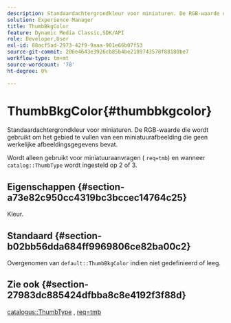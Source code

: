 ```yaml
---
description: Standaardachtergrondkleur voor miniaturen. De RGB-waarde die wordt gebruikt om het gebied te vullen van een miniatuurafbeelding die geen werkelijke afbeeldingsgegevens bevat.
solution: Experience Manager
title: ThumbBkgColor
feature: Dynamic Media Classic,SDK/API
role: Developer,User
exl-id: 88acf5ad-2973-42f9-9aaa-901e66b07f53
source-git-commit: 206e4643e3926cb85b4be2189743578f88180be7
workflow-type: tm+mt
source-wordcount: '78'
ht-degree: 0%

---
```


# ThumbBkgColor{#thumbbkgcolor}

Standaardachtergrondkleur voor miniaturen. De RGB-waarde die wordt gebruikt om het gebied te vullen van een miniatuurafbeelding die geen werkelijke afbeeldingsgegevens bevat.

Wordt alleen gebruikt voor miniatuuraanvragen ( `req=tmb`) en wanneer `catalog::ThumbType` wordt ingesteld op 2 of 3.

## Eigenschappen {#section-a73e82c950cc4319bc3bccec14764c25}

Kleur.

## Standaard {#section-b02bb56dda684ff9969806ce82ba00c2}

Overgenomen van `default::ThumbBkgColor` indien niet gedefinieerd of leeg.

## Zie ook {#section-27983dc885424dfbba8c8e4192f3f88d}

[catalogus::ThumbType](../../../../../is-api/image-catalog/image-serving-api-ref/c-image-catalog-reference/c-image-svg-data-reference/c-image-data-reference/r-thumbtype-cat.md#reference-41149ddffc8749cba2f8d9c8e2611e03) , [req=tmb](../../../../../is-api/http-ref/image-serving-api-ref/c-http-protocol-reference/c-command-reference/r-req/r-req.md#reference-907cdb4a97034db7ad94695f25552e76)
